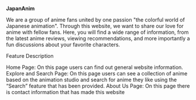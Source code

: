 **JapanAnim**

We are a group of anime fans united by one passion "the colorful world of Japanese animation". Through this website, we want to share our love for anime with fellow fans. 
Here, you will find a wide range of information, from the latest anime reviews, viewing recommendations, and more importantly a fun discussions about your favorite characters.

Feature Description

Home Page: On this page users can find out general website information.
Explore and Search Page: On this page users can see a collection of anime based on the animation studio and search for anime they like using the “Search” feature that has been provided.
About Us Page: On this page there is contact information that has made this website
